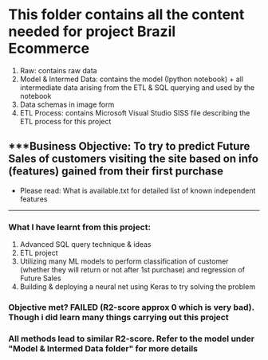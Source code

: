 # This folder contains all the content needed for project Brazil Ecommerce

1. Raw: contains raw data
2. Model & Intermed Data: contains the model (Ipython notebook) + all intermediate data arising from the ETL & SQL querying and used by the notebook
3. Data schemas in image form
4. ETL Process: contains Microsoft Visual Studio SISS file describing the ETL process for this project

## ***Business Objective: To try to predict Future Sales of customers visiting the site based on info (features) gained from their first purchase
* Please read: What is available.txt for detailed list of known independent features

------------------------------------------------------------------------------
### What I have learnt from this project:
1. Advanced SQL query technique & ideas
2. ETL project
3. Utilizing many ML models to perform classification of customer (whether they will return or not after 1st purchase)
and regression of Future Sales
4. Building & deploying a neural net using Keras to try solving the problem  

### Objective met? FAILED (R2-score approx 0 which is very bad). Though i did learn many things carrying out this project
### All methods lead to similar R2-score. Refer to the model under "Model & Intermed Data folder" for more details
